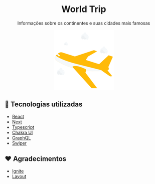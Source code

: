 <h1 align="center">World Trip</h1>
<p align="center">Informações sobre os continentes e suas cidades mais famosas</p>

<p align="center">
  <img src="public/icons/android-chrome-192x192.png" />
</p>

## 🚀 Tecnologias utilizadas

- [React](https://pt-br.reactjs.org/)
- [Next](https://nextjs.org/)
- [Typescript](https://www.typescriptlang.org/)
- [Chakra UI](https://chakra-ui.com/)
- [GraphQL](https://graphql.org/)
- [Swiper](https://swiperjs.com/)

## ❤️ Agradecimentos

- [Ignite](https://www.rocketseat.com.br/ignite)
- [Layout](https://www.figma.com/file/Z5wZWRbfcHZmxHVqJ43tPH/Desafio-1-M%C3%B3dulo-4-ReactJS-(Copy))
